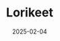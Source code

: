 ---  
layout: startup_page  
title: "Lorikeet"  
id: "lorikeetcx.ai"  
permalink: "/lorikeetlorikeetcx.ai02042025/"  
website: "https://lorikeetcx.ai/"  
funding_round: "Series A"  
funding_amount: "$9M"  
investors: "Blackbird, Square Peg, Skip Capital"  
about: "Lorikeet provides an AI-powered customer support platform that utilizes intelligent graph technology to handle complex support queries in regulated industries. Its AI agents offer human-quality support at scale, addressing challenges faced by support teams in handling high volumes of complex issues across various sectors. This technology goes beyond basic chatbots, providing accurate and secure interactions even with sensitive data."  
markets: "AI, Customer Experience, Fintech, Healthtech, Technology"  
hq: "Surry Hills, New South Wales, Australia"  
founded_year: "2023"  
linkedin: "https://au.linkedin.com/company/lorikeetcx"  
twitter: ""  
instagram: ""  
facebook: ""  
crunchbase: "https://www.crunchbase.com/organization/lorikeet"  
pitchbook: "https://pitchbook.com/profiles/company/682017-31"  

date_display: "04-Feb-2025"  
date: "2025-02-04"

# SEO Optimization  
meta_title: "Lorikeet - Series A Funding ($9M)"  
meta_description: "Lorikeet, Lorikeet provides an AI-powered customer support platform that utilizes intelligent graph technology to handle complex support queries in regulated in..."  
meta_keywords: "Lorikeet, AI, Customer Experience, Fintech, Healthtech, Technology, Series A funding"  
canonical_url: "https://startup.projectstartups.com/lorikeetlorikeetcx.ai02042025/"  
---